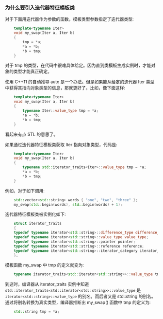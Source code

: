 
### 为什么要引入迭代器特征模板类

对于下面用迭代器作为参数的函数，模板类型参数指定了迭代器类型:
```c++
    template<typename Iter>
    void my_swap(Iter a, Iter b)
    {
        tmp = *a;
        *a = *b;
        *b = tmp;
    }
```
对于 tmp 的类型，在代码中很难具体给定。因为直到类模板生成实例时，才能对象的类型才能真正确定。

使用 C++11 的自动推导 auto 是一个办法。但是如果能从给定的迭代器 Iter 类型中获得其指向对象类型的信息，那就更好了。比如，像下面这样:
```c++
    template<typename Iter>
    void my_swap(Iter a, Iter b)
    {
        typename Iter::value_type tmp = *a;
        *a = *b;
        *b = tmp;
    }
```
看起来有点 STL 的意思了。

如果通过迭代器特征模板类获取 Iter 指向对象类型，代码是:
```c++
    template<typename Iter>
    void my_swap(Iter a, Iter b)
    {
        typename std::iterator_traits<Iter>::value_type tmp = *a;
        *a = *b;
        *b = tmp;
    }
```

例如，对于如下调用:
```c++
    std::vector<std::string> words { "one", "two", "three" };
    my_swap(std::begin(words), std::begin(words) + 1);
```
迭代器特征模板类被实例化如下:
```c++
    struct iterator_traits
    {
    typedef typename iterator<std::string>::difference_type difference_type;
    typedef typename iterator<std::string>::value_type value_type;
    typedef typename iterator<std::string>::pointer pointer;
    typedef typename iterator<std::string>::reference reference;
    typedef typename iterator<std::string>::iterator_category iterator_category;
    };
```

模板函数 my_swap 中 tmp 的定义就变为:
```c++
    typename iterator_traits<std::iterator<std::string>>::value_type tmp = *a;
```

到这时，编译器从 iterator_traits 实例中知道 `std::iterator_traits<std::iterator<std::string>>::value_type` 是 `iterator<std::string>::value_type` 的别名，而后者又是 std::string 的别名。通过将别名转换为真实类型，编译器推断出 my_swap() 函数中 tmp 的定义为:
```c++
    std::string tmp = *a;
```
